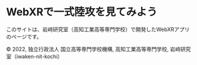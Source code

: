 # WebXRで一式陸攻を見てみよう

このサイトは、岩﨑研究室（高知工業高等専門学校）で開発したWebXRアプリのページです。

&copy; 2022, 独立行政法人 国立高等専門学校機構, 高知工業高等専門学校, 岩﨑研究室（iwaken-nit-kochi）
